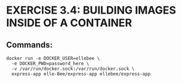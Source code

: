 # EXERCISE 3.4: BUILDING IMAGES INSIDE OF A CONTAINER
## Commands:
```shell
docker run -e DOCKER_USER=ellebee \
  -e DOCKER_PWD=password_here \
  -v /var/run/docker.sock:/var/run/docker.sock \
  express-app elle-Bee/express-app ellebee/express-app
```